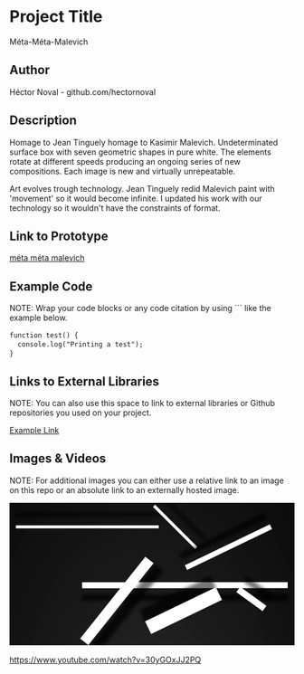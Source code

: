 # Project Title
Méta-Méta-Malevich

## Author
Héctor Noval - github.com/hectornoval

## Description

Homage to Jean Tinguely homage to Kasimir Malevich. Undeterminated surface box with seven geometric shapes in pure white. 
The elements rotate at different speeds producing an ongoing series of new compositions. Each image is new and virtually unrepeatable. 

Art evolves trough technology. Jean Tinguely redid Malevich paint with 'movement' so it would become infinite. I updated his work with our technology so it wouldn't have the constraints of format.


## Link to Prototype

[méta méta malevich](http://hectornoval.com/experiment/metametamalevich.html "méta méta malevich")

## Example Code
NOTE: Wrap your code blocks or any code citation by using ``` like the example below.
```
function test() {
  console.log("Printing a test");
}
```
## Links to External Libraries
 NOTE: You can also use this space to link to external libraries or Github repositories you used on your project.

[Example Link](http://www.google.com "Example Link")

## Images & Videos
NOTE: For additional images you can either use a relative link to an image on this repo or an absolute link to an externally hosted image.

![Example Image](project_images/cover.jpg?raw=true "Example Image")

https://www.youtube.com/watch?v=30yGOxJJ2PQ
